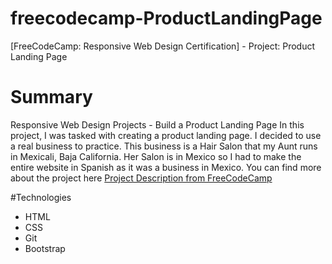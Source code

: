# freecodecamp-ProductLandingPage
[FreeCodeCamp: Responsive Web Design Certification] - Project: Product Landing Page

# Summary
Responsive Web Design Projects - Build a Product Landing Page
In this project, I was tasked with creating a product landing page. I decided to use a real business to practice. This 
business is a Hair Salon that my Aunt runs in Mexicali, Baja California. Her Salon is in Mexico so I had to make the entire website
in Spanish as it was a business in Mexico.
You can find more about the project here [Project Description from FreeCodeCamp](https://learn.freecodecamp.org/responsive-web-design/responsive-web-design-projects/build-a-product-landing-page)

#Technologies
- HTML
- CSS
- Git
- Bootstrap
